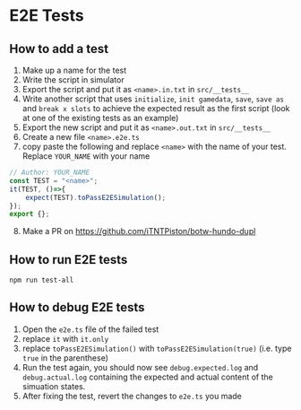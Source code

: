 # E2E Tests
## How to add a test
1. Make up a name for the test
2. Write the script in simulator
3. Export the script and put it as `<name>.in.txt` in `src/__tests__`
4. Write another script that uses `initialize`, `init gamedata`, `save`, `save as` and `break x slots` to achieve the expected result as the first script (look at one of the existing tests as an example)
5. Export the new script and put it as `<name>.out.txt` in `src/__tests__`
6. Create a new file `<name>.e2e.ts`
7. copy paste the following and replace `<name>` with the name of your test. Replace `YOUR_NAME` with your name
```typescript
// Author: YOUR_NAME
const TEST = "<name>";
it(TEST, ()=>{
    expect(TEST).toPassE2ESimulation();
});
export {};
```
8. Make a PR on https://github.com/iTNTPiston/botw-hundo-dupl
## How to run E2E tests
`npm run test-all`

## How to debug E2E tests
1. Open the `e2e.ts` file of the failed test
2. replace `it` with `it.only`
3. replace `toPassE2ESimulation()` with `toPassE2ESimulation(true)` (i.e. type `true` in the parenthese)
4. Run the test again, you should now see `debug.expected.log` and `debug.actual.log` containing the expected and actual content of the simuation states.
5. After fixing the test, revert the changes to `e2e.ts` you made
